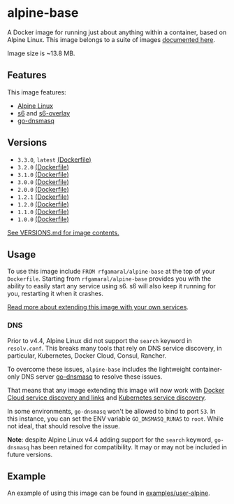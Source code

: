 # alpine-base

A Docker image for running just about anything within a container, based on Alpine Linux.
This image belongs to a suite of images [documented here][dockeralpine].

Image size is ~13.8 MB.

## Features

This image features:

- [Alpine Linux][alpinelinux]
- [s6][s6] and [s6-overlay][s6overlay]
- [go-dnsmasq][godnsmasq]

## Versions

- `3.3.0`, `latest` [(Dockerfile)](https://github.com/rfgamaral/docker-alpine/blob/alpine-base-v3.3.0/alpine-base/Dockerfile)
- `3.2.0` [(Dockerfile)](https://github.com/smebberson/docker-alpine/blob/alpine-base-v3.2.0/alpine-base/Dockerfile)
- `3.1.0` [(Dockerfile)](https://github.com/smebberson/docker-alpine/blob/alpine-base-v3.1.0/alpine-base/Dockerfile)
- `3.0.0` [(Dockerfile)](https://github.com/smebberson/docker-alpine/blob/alpine-base-v3.0.0/alpine-base/Dockerfile)
- `2.0.0` [(Dockerfile)](https://github.com/smebberson/docker-alpine/blob/alpine-base-v2.0.0/alpine-base/Dockerfile)
- `1.2.1` [(Dockerfile)](https://github.com/smebberson/docker-alpine/blob/alpine-base-v1.2.1/alpine-base/Dockerfile)
- `1.2.0` [(Dockerfile)](https://github.com/smebberson/docker-alpine/blob/alpine-base-v1.2.0/alpine-base/Dockerfile)
- `1.1.0` [(Dockerfile)](https://github.com/smebberson/docker-alpine/blob/alpine-base-v1.1.0/alpine-base/Dockerfile)
- `1.0.0` [(Dockerfile)](https://github.com/smebberson/docker-alpine/blob/alpine-base-v1.0.0/alpine-base/Dockerfile)

[See VERSIONS.md for image contents.](https://github.com/rfgamaral/docker-alpine/blob/master/alpine-base/VERSIONS.md)

## Usage

To use this image include `FROM rfgamaral/alpine-base` at the top of your `Dockerfile`. Starting from `rfgamaral/alpine-base` provides you with the ability to easily start any service using s6. s6 will also keep it running for you, restarting it when it crashes.

[Read more about extending this image with your own services](https://github.com/rfgamaral/docker-alpine/tree/master/#using-services).

### DNS

Prior to v4.4, Alpine Linux did not support the `search` keyword in `resolv.conf`. This breaks many tools that rely on DNS service discovery, in particular, Kubernetes, Docker Cloud, Consul, Rancher.

To overcome these issues, `alpine-base` includes the lightweight container-only DNS server [go-dnsmasq][godnsmasq] to resolve these issues.

That means that any image extending this image will now work with [Docker Cloud service discovery and links](https://docs.docker.com/docker-cloud/apps/service-links/) and [Kubernetes service discovery](https://github.com/kubernetes/kubernetes/blob/master/docs/user-guide/services.md#dns).

In some environments, `go-dnsmasq` won't be allowed to bind to port `53`. In this instance, you can set the ENV variable `GO_DNSMASQ_RUNAS` to `root`. While not ideal, that should resolve the issue.

**Note**: despite Alpine Linux v4.4 adding support for the `search` keyword, `go-dnsmasq` has been retained for compatibility. It may or may not be included in future versions.

## Example

An example of using this image can be found in [examples/user-alpine](alpinebaseexample).

[alpinebaseexample]: https://github.com/rfgamaral/docker-alpine/tree/master/examples/user-alpine
[alpinelinux]: https://www.alpinelinux.org/
[s6]: http://skarnet.org/software/s6/
[s6overlay]: https://github.com/just-containers/s6-overlay
[godnsmasq]: https://github.com/janeczku/go-dnsmasq
[dockeralpine]: https://github.com/rfgamaral/docker-alpine
